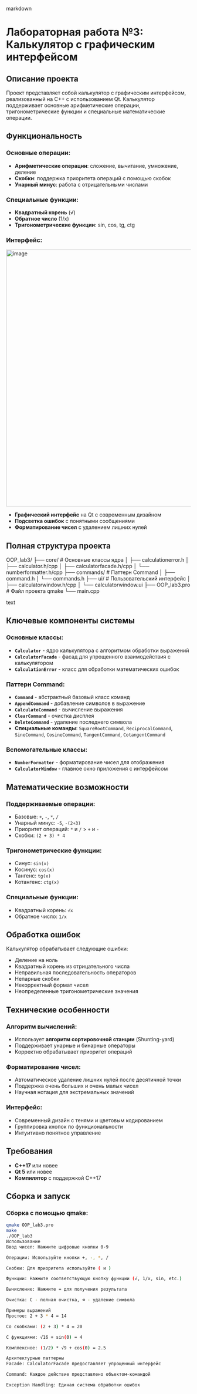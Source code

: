 markdown
# Лабораторная работа №3: Калькулятор с графическим интерфейсом

## Описание проекта

Проект представляет собой калькулятор с графическим интерфейсом, реализованный на C++ с использованием Qt. Калькулятор поддерживает основные арифметические операции, тригонометрические функции и специальные математические операции.

## Функциональность

### Основные операции:
- **Арифметические операции**: сложение, вычитание, умножение, деление
- **Скобки**: поддержка приоритета операций с помощью скобок
- **Унарный минус**: работа с отрицательными числами

### Специальные функции:
- **Квадратный корень** (√)
- **Обратное число** (1/x)
- **Тригонометрические функции**: sin, cos, tg, ctg

### Интерфейс:
<img width="700" height="700" alt="image" src="https://github.com/user-attachments/assets/d1e17669-ffa8-4fb2-9c8d-cb6552c7940c" />

- **Графический интерфейс** на Qt с современным дизайном
- **Подсветка ошибок** с понятными сообщениями
- **Форматирование чисел** с удалением лишних нулей

## Полная структура проекта
OOP_lab3/
├── core/ # Основные классы ядра
│ ├── calculationerror.h
│ ├── calculator.h/cpp
│ ├── calculatorfacade.h/cpp
│ └── numberformatter.h/cpp
├── commands/ # Паттерн Command
│ ├── command.h
│ └── commands.h
├── ui/ # Пользовательский интерфейс
│ ├── calculatorwindow.h/cpp
│ └── calculatorwindow.ui
├── OOP_lab3.pro # Файл проекта qmake
└── main.cpp

text

## Ключевые компоненты системы

### Основные классы:
- **`Calculator`** - ядро калькулятора с алгоритмом обработки выражений
- **`CalculatorFacade`** - фасад для упрощенного взаимодействия с калькулятором
- **`CalculationError`** - класс для обработки математических ошибок

### Паттерн Command:
- **`Command`** - абстрактный базовый класс команд
- **`AppendCommand`** - добавление символов в выражение
- **`CalculateCommand`** - вычисление выражения
- **`ClearCommand`** - очистка дисплея
- **`DeleteCommand`** - удаление последнего символа
- **Специальные команды**: `SquareRootCommand`, `ReciprocalCommand`, `SineCommand`, `CosineCommand`, `TangentCommand`, `CotangentCommand`

### Вспомогательные классы:
- **`NumberFormatter`** - форматирование чисел для отображения
- **`CalculatorWindow`** - главное окно приложения с интерфейсом

## Математические возможности

### Поддерживаемые операции:
- Базовые: `+`, `-`, `*`, `/`
- Унарный минус: `-5`, `-(2+3)`
- Приоритет операций: `*` и `/` > `+` и `-`
- Скобки: `(2 + 3) * 4`

### Тригонометрические функции:
- Синус: `sin(x)`
- Косинус: `cos(x)`
- Тангенс: `tg(x)`
- Котангенс: `ctg(x)`

### Специальные функции:
- Квадратный корень: `√x`
- Обратное число: `1/x`

## Обработка ошибок

Калькулятор обрабатывает следующие ошибки:
- Деление на ноль
- Квадратный корень из отрицательного числа
- Неправильная последовательность операторов
- Непарные скобки
- Некорректный формат чисел
- Неопределенные тригонометрические значения

## Технические особенности

### Алгоритм вычислений:
- Использует **алгоритм сортировочной станции** (Shunting-yard)
- Поддерживает унарные и бинарные операторы
- Корректно обрабатывает приоритет операций

### Форматирование чисел:
- Автоматическое удаление лишних нулей после десятичной точки
- Поддержка очень больших и очень малых чисел
- Научная нотация для экстремальных значений

### Интерфейс:
- Современный дизайн с тенями и цветовым кодированием
- Группировка кнопок по функциональности
- Интуитивно понятное управление

## Требования

- **C++17** или новее
- **Qt 5** или новее
- **Компилятор** с поддержкой C++17

## Сборка и запуск

### Сборка с помощью qmake:

```bash
qmake OOP_lab3.pro
make
./OOP_lab3
Использование
Ввод чисел: Нажмите цифровые кнопки 0-9

Операции: Используйте кнопки +, -, *, /

Скобки: Для приоритета используйте ( и )

Функции: Нажмите соответствующую кнопку функции (√, 1/x, sin, etc.)

Вычисление: Нажмите = для получения результата

Очистка: C - полная очистка, ⌫ - удаление символа

Примеры выражений
Простое: 2 + 3 * 4 = 14

Со скобками: (2 + 3) * 4 = 20

С функциями: √16 + sin(0) = 4

Комплексное: (1/2) * √9 + cos(0) = 2.5

Архитектурные паттерны
Facade: CalculatorFacade предоставляет упрощенный интерфейс

Command: Каждое действие представлено объектом-командой

Exception Handling: Единая система обработки ошибок
